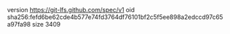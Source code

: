 version https://git-lfs.github.com/spec/v1
oid sha256:fefd6be62cde4b577e74fd3764df76101bf2c5f5ee898a2edccd97c65a97fa98
size 3409
